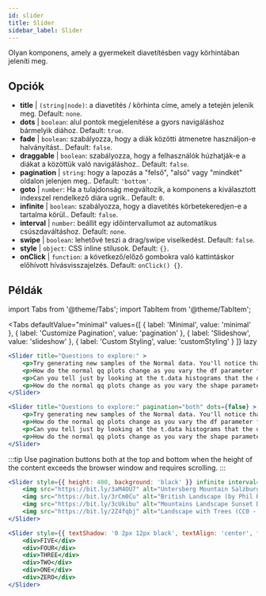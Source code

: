 ```yaml
---
id: slider 
title: Slider
sidebar_label: Slider
---
```


Olyan komponens, amely a gyermekeit diavetítésben vagy körhintában jeleníti meg.

## Opciók

* __title__ | `(string|node)`: a diavetítés / körhinta címe, amely a tetején jelenik meg. Default: `none`.
* __dots__ | `boolean`: alul pontok megjelenítése a gyors navigáláshoz bármelyik diához. Default: `true`.
* __fade__ | `boolean`: szabályozza, hogy a diák közötti átmenetre használjon-e halványítást.. Default: `false`.
* __draggable__ | `boolean`: szabályozza, hogy a felhasználók húzhatják-e a diákat a közöttük való navigáláshoz.. Default: `false`.
* __pagination__ | `string`: hogy a lapozás a "felső", "alsó" vagy "mindkét" oldalon jelenjen meg.. Default: `'bottom'`.
* __goto__ | `number`: Ha a tulajdonság megváltozik, a komponens a kiválasztott indexszel rendelkező diára ugrik.. Default: `0`.
* __infinite__ | `boolean`: szabályozza, hogy a diavetítés körbetekeredjen-e a tartalma körül.. Default: `false`.
* __interval__ | `number`: beállít egy időintervallumot az automatikus csúszdaváltáshoz. Default: `none`.
* __swipe__ | `boolean`: lehetővé teszi a drag/swipe viselkedést. Default: `false`.
* __style__ | `object`: CSS inline stílusok. Default: `{}`.
* __onClick__ | `function`: a következő/előző gombokra való kattintáskor előhívott hívásvisszajelzés. Default: `onClick() {}`.


## Példák


import Tabs from '@theme/Tabs';
import TabItem from '@theme/TabItem';

<Tabs
    defaultValue="minimal"
    values={[
        { label: 'Minimal', value: 'minimal' },
        { label: 'Customize Pagination', value: 'pagination' },
        { label: 'Slideshow', value: 'slideshow' },
        { label: 'Custom Styling', value: 'customStyling' }
    ]}
    lazy
>

<TabItem value="minimal">

```jsx live
<Slider title="Questions to explore:" >
    <p>Try generating new samples of the Normal data. You'll notice that the points don't always lie exactly on the line. This is typical variation. As you generate more random realizations of this plot you'll get better calibrated to the kind of deviation you can expect to see from this large a sample of Normal data.</p>
    <p>How do the normal qq plots change as you vary the df parameter for the t-distributed data?</p>
    <p>Can you tell just by looking at the t.data histograms that the data aren't normally distributed? Is it easier to tell from the QQ plots?</p>
    <p>How do the normal qq plots change as you vary the shape parameter in the gamma-distributed data?</p>
</Slider>
```

</TabItem>

<TabItem value="pagination">

```jsx live
<Slider title="Questions to explore:" pagination="both" dots={false} >
    <p>Try generating new samples of the Normal data. You'll notice that the points don't always lie exactly on the line. This is typical variation. As you generate more random realizations of this plot you'll get better calibrated to the kind of deviation you can expect to see from this large a sample of Normal data.</p>
    <p>How do the normal qq plots change as you vary the df parameter for the t-distributed data?</p>
    <p>Can you tell just by looking at the t.data histograms that the data aren't normally distributed? Is it easier to tell from the QQ plots?</p>
    <p>How do the normal qq plots change as you vary the shape parameter in the gamma-distributed data?</p>
</Slider>
```

:::tip
Use pagination buttons both at the top and bottom when the height of the content exceeds the browser window and requires scrolling.
:::

</TabItem>

<TabItem value="slideshow">

```jsx live
<Slider style={{ height: 400, background: 'black' }} infinite interval={2000} >
    <img src="https://bit.ly/3aM4OU7" alt="Untersberg Mountain Salzburg (by Giuseppe Milo, CC BY 3.0)" />
    <img src="https://bit.ly/3rCm0Cu" alt="British Landscape (by Phil Riley, Pixabay License)" />
    <img src="https://bit.ly/3cUkibu" alt="Mountains Landscape Sunset Dusk (Pixabay License)" />
    <img src="https://bit.ly/2Z4fqbj" alt="Landscape with Trees (CC0 - Public Domain)" /> 
</Slider>
```

</TabItem>

<TabItem value="customStyling">

```jsx live
<Slider style={{ textShadow: '0 2px 12px black', textAlign: 'center', fontSize: 90 }} infinite interval={1000} >
    <div>FIVE</div>
    <div>FOUR</div>
    <div>THREE</div>
    <div>TWO</div>
    <div>ONE</div>
    <div>ZERO</div>
</Slider>
```

</TabItem>

</Tabs>


